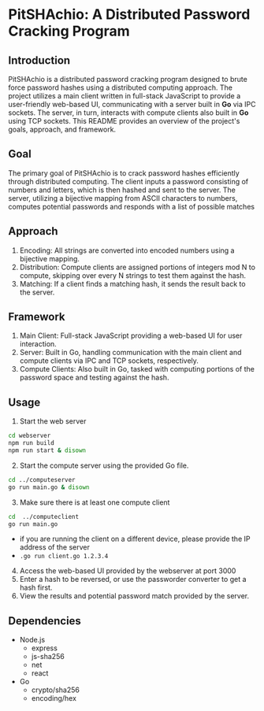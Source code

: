 # PitSHAchio: A Distributed Password Cracking Program

## Introduction

PitSHAchio is a distributed password cracking program designed to brute force password hashes using a distributed computing approach. The project utilizes a main client written in full-stack JavaScript to provide a user-friendly web-based UI, communicating with a server built in **Go** via IPC sockets. The server, in turn, interacts with compute clients also built in **Go** using TCP sockets. This README provides an overview of the project's goals, approach, and framework.

## Goal

The primary goal of PitSHAchio is to crack password hashes efficiently through distributed computing. The client inputs a password consisting of numbers and letters, which is then hashed and sent to the server. The server, utilizing a bijective mapping from ASCII characters to numbers, computes potential passwords and responds with a list of possible matches

## Approach

1. Encoding: All strings are converted into encoded numbers using a bijective mapping.
2. Distribution: Compute clients are assigned portions of integers mod N to compute, skipping over every N strings to test them against the hash.
3. Matching: If a client finds a matching hash, it sends the result back to the server.

## Framework

1. Main Client: Full-stack JavaScript providing a web-based UI for user interaction.
2. Server: Built in Go, handling communication with the main client and compute clients via IPC and TCP sockets, respectively.
3. Compute Clients: Also built in Go, tasked with computing portions of the password space and testing against the hash.

## Usage

1. Start the web server
```bash
cd webserver
npm run build
npm run start & disown
```
2. Start the compute server using the provided Go file.
```bash
cd ../computeserver
go run main.go & disown
```
3. Make sure there is at least one compute client
```bash
cd  ../computeclient
go run main.go
```
  - if you are running the client on a different device, please provide the IP address of the server
  - `.go run client.go 1.2.3.4`
4. Access the web-based UI provided by the webserver at port 3000
5. Enter a hash to be reversed, or use the passworder converter to get a hash first.
6. View the results and potential password match provided by the server.

## Dependencies

- Node.js
  - express
  - js-sha256
  - net
  - react
- Go
  - crypto/sha256
  - encoding/hex



